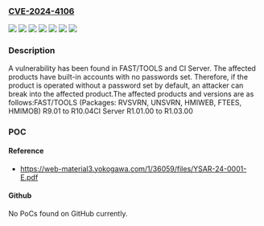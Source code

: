 ### [CVE-2024-4106](https://cve.mitre.org/cgi-bin/cvename.cgi?name=CVE-2024-4106)
![](https://img.shields.io/static/v1?label=Product&message=CI%20Server&color=blue)
![](https://img.shields.io/static/v1?label=Product&message=FAST%2FTOOLS&color=blue)
![](https://img.shields.io/static/v1?label=Version&message=R1.01.00%20&color=brightgreen)
![](https://img.shields.io/static/v1?label=Version&message=R9.01%20&color=brightgreen)
![](https://img.shields.io/static/v1?label=Version&message=r1.01.00%20&color=brightgreen)
![](https://img.shields.io/static/v1?label=Version&message=r901%20&color=brightgreen)
![](https://img.shields.io/static/v1?label=Vulnerability&message=CWE-258%20Empty%20Password%20in%20Configuration%20File&color=brightgreen)

### Description

A vulnerability has been found in FAST/TOOLS and CI Server. The affected products have built-in accounts with no passwords set. Therefore, if the product is operated without a password set by default, an attacker can break into the affected product.The affected products and versions are as follows:FAST/TOOLS (Packages: RVSVRN, UNSVRN, HMIWEB, FTEES, HMIMOB) R9.01 to R10.04CI Server R1.01.00 to R1.03.00

### POC

#### Reference
- https://web-material3.yokogawa.com/1/36059/files/YSAR-24-0001-E.pdf

#### Github
No PoCs found on GitHub currently.

